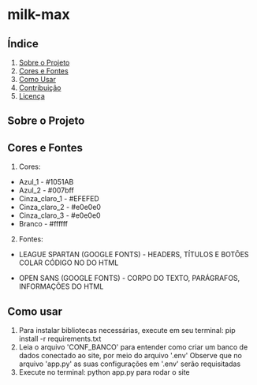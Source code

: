 # milk-max

## Índice
1. [Sobre o Projeto](#sobre-o-projeto)
2. [Cores e Fontes](#cores-e-fontes)
3. [Como Usar](#como-usar)
4. [Contribuição](#contribuição)
5. [Licença](#licença)


## Sobre o Projeto


## Cores e Fontes
1. Cores: 
 - Azul_1 - #1051AB
 - Azul_2 - #007bff
 - Cinza_claro_1 - #EFEFED
 - Cinza_claro_2 - #e0e0e0
 - Cinza_claro_3 - #e0e0e0
 - Branco - #ffffff


2. Fontes:
 - LEAGUE SPARTAN (GOOGLE FONTS) - HEADERS, TÍTULOS E BOTÕES 
COLAR CÓDIGO NO <head> DO HTML

 - OPEN SANS (GOOGLE FONTS) - CORPO DO TEXTO, PARÁGRAFOS, INFORMAÇÕES <head> DO HTML

## Como usar
1. Para instalar bibliotecas necessárias,
execute em seu terminal: pip install -r requirements.txt
2. Leia o arquivo 'CONF_BANCO' para entender como criar um banco de dados conectado ao site,
por meio do arquivo '.env'
Observe que no arquivo 'app.py' as suas configurações em '.env' serão requisitadas
3. Execute no terminal: python app.py para rodar o site






